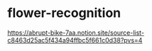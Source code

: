 # flower-recognition

https://abrupt-bike-7aa.notion.site/source-list-c8463d25ac5f434a94ffbc5f661c0d38?pvs=4

